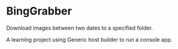 # BingGrabber

Download images between two dates to a specified folder.

A learning project using Generic host builder to run a console app.
